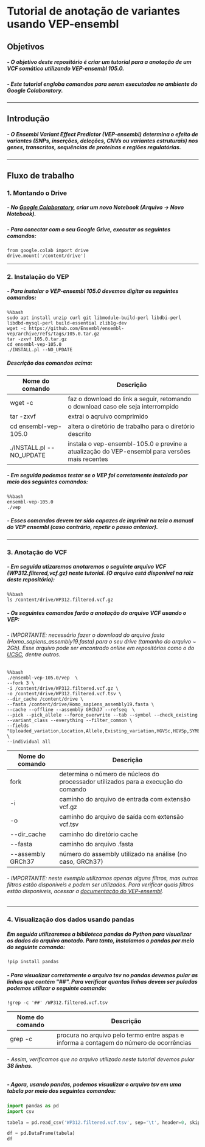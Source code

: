 # **Tutorial de anotação de variantes usando VEP-ensembl**

## **Objetivos**

##### - O objetivo deste repositório é criar um tutorial para a anotação de um VCF somático utilizando VEP-ensembl 105.0.
##### - Este tutorial engloba comandos para serem executados no ambiente do Google Colaboratory.

------

## **Introdução**

##### - O Ensembl Variant Effect Predictor (VEP-ensembl) determina o efeito de variantes (SNPs, inserções, deleções, CNVs ou variantes estruturais) nos genes, transcritos, sequências de proteínas e regiões regulatórias.

-----

## **Fluxo de trabalho**

### **1. Montando o Drive**
##### - No [Google Colaboratory](https://colab.research.google.com), criar um novo Notebook (Arquivo -> Novo Notebook).
##### - Para conectar com o seu Google Grive, executar os seguintes comandos:

```
from google.colab import drive
drive.mount('/content/drive')
```

------

### **2. Instalação do VEP**
##### - Para instalar o VEP-ensembl 105.0 devemos digitar os seguintes comandos:

```
%%bash
sudo apt install unzip curl git libmodule-build-perl libdbi-perl libdbd-mysql-perl build-essential zlib1g-dev
wget -c https://github.com/Ensembl/ensembl-vep/archive/refs/tags/105.0.tar.gz
tar -zxvf 105.0.tar.gz
cd ensembl-vep-105.0
./INSTALL.pl --NO_UPDATE 
```

##### Descrição dos comandos acima:

| Nome do comando | Descrição |
| --- | --- |
| wget -c | faz o download do link a seguir, retomando o download caso ele seja interrompido |
| tar -zxvf | extrai o aqruivo comprimido |
| cd ensembl-vep-105.0 | altera o diretório de trabalho para o diretório descrito |
| ./INSTALL.pl --NO_UPDATE | instala o vep-ensembl-105.0 e previne a atualização do VEP-ensembl para versões mais recentes |


##### - Em seguida podemos testar se o VEP foi corretamente instalado por meio dos seguintes comandos:

```
%%bash
ensembl-vep-105.0
./vep
```

##### - Esses comandos devem ter sido capazes de imprimir na tela o manual do VEP ensembl (caso contrário, repetir o passo anterior).

------

### **3. Anotação do VCF**
##### - Em seguida utizaremos anotaremos o seguinte arquivo VCF (WP312.flitered,vcf.gz) neste tutorial. (O arquivo está disponível na raiz deste repositório):

```
%%bash
ls /content/drive/WP312.filtered.vcf.gz
```

##### - Os seguintes comandos farão a anotação do arquivo VCF usando o VEP:
###### - IMPORTANTE: necessário fazer o download do arquivo fasta (Homo_sapiens_assembly19.fasta) para o seu drive (tamanho do arquivo ~ 2Gb). Esse arquivo pode ser encontrado online em repositórios como o do [UCSC](https://hgdownload.soe.ucsc.edu/downloads.html), dentre outros.

```
%%bash
./ensembl-vep-105.0/vep  \
--fork 3 \
-i /content/drive/WP312.filtered.vcf.gz \
-o /content/drive/WP312.filtered.vcf.tsv \
--dir_cache /content/drive \
--fasta /content/drive/Homo_sapiens_assembly19.fasta \
--cache --offline --assembly GRCh37 --refseq  \
--pick --pick_allele --force_overwrite --tab --symbol --check_existing --variant_class --everything --filter_common \
--fields "Uploaded_variation,Location,Allele,Existing_variation,HGVSc,HGVSp,SYMBOL,Consequence,IND,ZYG,Amino_acids,CLIN_SIG,PolyPhen,SIFT,VARIANT_CLASS,FREQS" \
--individual all
  ```

| Nome do comando | Descrição |
| --- | --- |
| fork | determina o número de núcleos do processador utilizados para a execução do comando |
| -i | caminho do arquivo de entrada com extensão vcf.gz |
| -o | caminho do arquivo de saída com extensão vcf.tsv |
| --dir_cache | caminho do diretório cache |
| --fasta | caminho do arquivo .fasta |
| --assembly GRCh37 | número do assembly utilizado na análise (no caso, GRCh37) |

###### - IMPORTANTE: neste exemplo utilizamos apenas alguns filtros, mas outros filtros estão disponíveis e podem ser utilizados. Para verificar quais filtros estão disponíveis, acessar a [documentação do VEP-ensembl](https://www.ensembl.org/info/docs/tools/vep/script/vep_filter.html).

------

### **4. Visualização dos dados usando pandas**

##### Em seguida utilizaremos a biblioteca **pandas** do Python para visualizar os dados do arquivo anotado. Para tanto, instalamos o pandas por meio do seguinte comando:

```
!pip install pandas
```

##### - Para visualizar corretamente o arquivo tsv no pandas devemos pular as linhas que contém "##". Para verificar quantas linhas devem ser puladas podemos utilizar o seguinte comando:

```
!grep -c '##' /WP312.filtered.vcf.tsv
```

| Nome do comando | Descrição |
| --- | --- |
| grep -c | procura no arquivo pelo termo entre aspas e informa a contagem do número de ocorrências |

###### - Assim, verificamos que no arquivo utilizado neste tutorial devemos pular **38 linhas**.

##### - Agora, usando pandas, podemos visualizar o arquivo tsv em uma tabela por meio dos seguintes comandos:

```python
import pandas as pd
import csv

tabela = pd.read_csv('WP312.filtered.vcf.tsv', sep='\t', header=0, skiprows=38)

df = pd.DataFrame(tabela)
df
```
